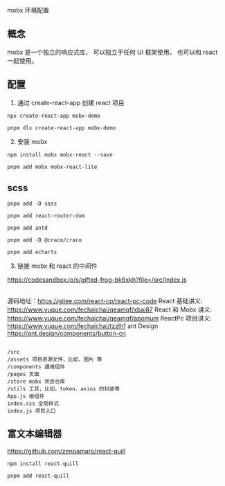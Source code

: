 mobx 环境配置

## 概念

mobx 是一个独立的响应式库， 可以独立于任何 UI 框架使用， 也可以和 react 一起使用。

## 配置

1. 通过 create-react-app 创建 react 项目

```
npx create-react-app mobx-demo

pnpm dlx create-react-app mobx-demo
```

2. 安装 mobx

```
npm install mobx mobx-react --save

pnpm add mobx mobx-react-lite

```

## scss

```
pnpm add -D sass

pnpm add react-router-dom

pnpm add antd

pnpm add -D @craco/craco

pnpm add echarts
```

3. 链接 mobx 和 react 的中间件

https://codesandbox.io/s/gifted-frog-bk6xkh?file=/src/index.js

##

源码地址：https://gitee.com/react-cp/react-pc-code
React 基础讲义: https://www.yuque.com/fechaichai/qeamqf/xbai87
React 和 Mobx 讲义: https://www.yuque.com/fechaichai/qeamqf/apomum
ReactPc 项目讲义: https://www.yuque.com/fechaichai/tzzlh1
ant Design https://ant.design/components/button-cn

```

/src
/assets 项目资源文件，比如，图片 等
/components 通用组件
/pages 页面
/store mobx 状态仓库
/utils 工具，比如，token、axios 的封装等
App.js 根组件
index.css 全局样式
index.js 项目入口

```

## 富文本编辑器

https://github.com/zenoamaro/react-quill

```
npm install react-quill

pnpm add react-quill
```

```

```
